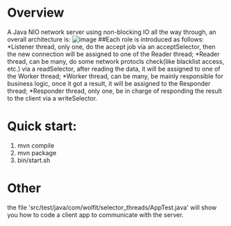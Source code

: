 # Overview
A Java NIO network server using non-blocking IO all the way through, an overall architecture is:
![image](https://github.com/liaosanity/selector_threads/raw/master/images/overall_architecture.png)
##Each role is introduced as follows:
 *Listener thread, only one, do the accept job via an acceptSelector, then the new connection will be assigned to one of the Reader thread;
 *Reader thread, can be many, do some network protocls check(like blacklist access, etc.) via a readSelector, after reading the data, it will be assigned to one of the Worker thread;
 *Worker thread, can be many, be mainly responsible for business logic, once it got a result, it will be assigned to the Responder thread;
 *Responder thread, only one, be in charge of responding the result to the client via a writeSelector.

# Quick start:
1) mvn compile
2) mvn package
3) bin/start.sh

# Other
the file 'src/test/java/com/wolfit/selector_threads/AppTest.java' will show you how to code a client app to communicate with the server.
